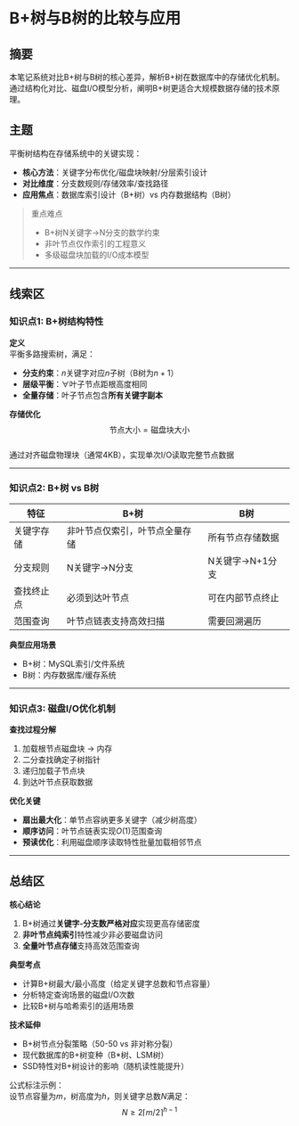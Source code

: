 # B+树与B树的比较与应用

## 摘要
本笔记系统对比B+树与B树的核心差异，解析B+树在数据库中的存储优化机制。通过结构化对比、磁盘I/O模型分析，阐明B+树更适合大规模数据存储的技术原理。

## 主题
平衡树结构在存储系统中的关键实现：
- **核心方法**：关键字分布优化/磁盘块映射/分层索引设计
- **对比维度**：分支数规则/存储效率/查找路径
- **应用焦点**：数据库索引设计（B+树）vs 内存数据结构（B树）

> 重点难点
> - B+树N关键字→N分支的数学约束
> - 非叶节点仅作索引的工程意义
> - 多级磁盘块加载的I/O成本模型

---

## 线索区

### 知识点1: B+树结构特性
**定义**  
平衡多路搜索树，满足：
- **分支约束**：$n$关键字对应$n$子树（B树为$n+1$）
- **层级平衡**：$\forall$叶子节点距根高度相同
- **全量存储**：叶子节点包含**所有关键字副本**

**存储优化**  
$$\text{节点大小} = \text{磁盘块大小}$$  
通过对齐磁盘物理块（通常4KB），实现单次I/O读取完整节点数据

---

### 知识点2: B+树 vs B树  
| 特征        | B+树                     | B树                  |
|------------|--------------------------|---------------------|
| 关键字存储   | 非叶节点仅索引，叶节点全量存储 | 所有节点存储数据     |
| 分支规则     | N关键字→N分支             | N关键字→N+1分支      |
| 查找终止点   | 必须到达叶节点            | 可在内部节点终止     |
| 范围查询     | 叶节点链表支持高效扫描      | 需要回溯遍历         |

**典型应用场景**  
- B+树：MySQL索引/文件系统  
- B树：内存数据库/缓存系统  

---

### 知识点3: 磁盘I/O优化机制  
**查找过程分解**  
1. 加载根节点磁盘块 → 内存  
2. 二分查找确定子树指针  
3. 递归加载子节点块  
4. 到达叶节点获取数据  

**优化关键**  
- **扇出最大化**：单节点容纳更多关键字（减少树高度）  
- **顺序访问**：叶节点链表实现$O(1)$范围查询  
- **预读优化**：利用磁盘顺序读取特性批量加载相邻节点  

---

## 总结区

**核心结论**  
1. B+树通过**关键字-分支数严格对应**实现更高存储密度  
2. **非叶节点纯索引**特性减少非必要磁盘访问  
3. **全量叶节点存储**支持高效范围查询  

**典型考点**  
- 计算B+树最大/最小高度（给定关键字总数和节点容量）  
- 分析特定查询场景的磁盘I/O次数  
- 比较B+树与哈希索引的适用场景  

**技术延伸**  
- B+树节点分裂策略（50-50 vs 非对称分裂）  
- 现代数据库的B+树变种（B*树、LSM树）  
- SSD特性对B+树设计的影响（随机读性能提升）  

公式标注示例：  
设节点容量为$m$，树高度为$h$，则关键字总数$N$满足：  
$$N \geq 2\lceil m/2 \rceil^{h-1}$$